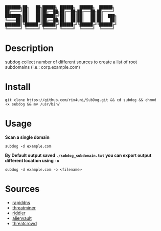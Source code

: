 ```

███████╗██╗   ██╗██████╗ ██████╗  ██████╗  ██████╗ 
██╔════╝██║   ██║██╔══██╗██╔══██╗██╔═══██╗██╔════╝ 
███████╗██║   ██║██████╔╝██║  ██║██║   ██║██║  ███╗
╚════██║██║   ██║██╔══██╗██║  ██║██║   ██║██║   ██║
███████║╚██████╔╝██████╔╝██████╔╝╚██████╔╝╚██████╔╝
╚══════╝ ╚═════╝ ╚═════╝ ╚═════╝  ╚═════╝  ╚═════╝  

```
       
# Description
subdog collect number of different sources to create a list of root subdomains (i.e.: corp.example.com)                                         

# Install
```
git clone https://github.com/rix4uni/SubDog.git && cd subdog && chmod +x subdog && mv /usr/bin/
```

# Usage

**Scan a single domain**
```
subdog -d example.com
```

**By Default output saved `./subdog_subdomain.txt` you can export output different location using `-o`**
```
subdog -d example.com -o <filename>
```

# Sources 
- [rapiddns](https://rapiddns.io)
- [threatminer](https://api.threatminer.org) 
- [riddler](https://riddler.io)
- [alienvault](https://otx.alienvault.com)
- [threatcrowd](https://www.threatcrowd.org)
